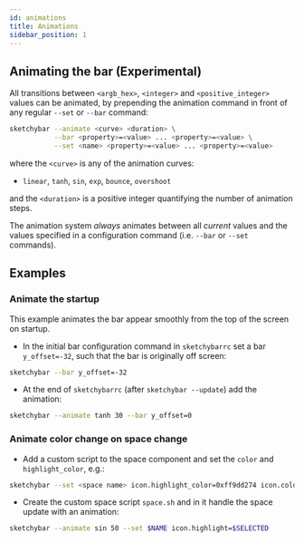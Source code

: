 ```yaml
---
id: animations
title: Animations
sidebar_position: 1
---
```

## Animating the bar (Experimental)
All transitions between `<argb_hex>`, `<integer>` and `<positive_integer>`
values can be animated, by prepending the animation command in front of any
regular `--set` or `--bar` command:

```bash
sketchybar --animate <curve> <duration> \
           --bar <property>=<value> ... <property>=<value> \
           --set <name> <property>=<value> ... <property>=<value>
```
where the `<curve>` is any of the animation curves:
- `linear`, `tanh`, `sin`, `exp`, `bounce`, `overshoot`

and the `<duration>` is a positive integer quantifying the number of animation
steps.

The animation system *always* animates between all *current* values and the
values specified in a configuration command (i.e. `--bar` or `--set` commands).

## Examples

### Animate the startup
This example animates the bar appear smoothly from the top of the screen on
startup.

- In the initial bar configuration command in `sketchybarrc` set a bar
`y_offset=-32`, such that the bar is originally off screen:

```bash
sketchybar --bar y_offset=-32
```

- At the end of `sketchybarrc` (after `sketchybar --update`) add the
animation:

```bash
sketchybar --animate tanh 30 --bar y_offset=0
```

### Animate color change on space change
- Add a custom script to the space component and set the `color` and
`highlight_color`, e.g.:
```bash
sketchybar --set <space name> icon.highlight_color=0xff9dd274 icon.color=0xffffffff script=<path to space.sh>
```
- Create the custom space script `space.sh` and in it handle the space update
with an animation:
```bash
sketchybar --animate sin 50 --set $NAME icon.highlight=$SELECTED
```
